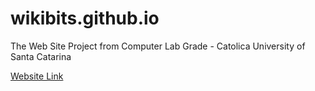 # wikibits.github.io
The Web Site Project from Computer Lab Grade -  Catolica University of Santa Catarina

[Website Link]([https://williamparlow.github.io/wikibits.github.io/])
